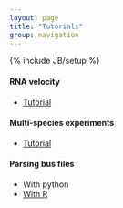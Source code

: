 ```yaml
---
layout: page
title: "Tutorials"
group: navigation
---
```


{% include JB/setup %}


#### RNA velocity
- [Tutorial](velocity_tutorial.html)

#### Multi-species experiments
- [Tutorial](species_mixing.html)

#### Parsing bus files
- With python
- [With R](https://github.com/BUStools/BUSpaRse)

